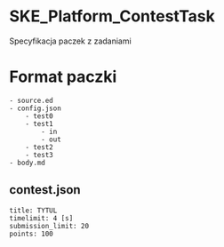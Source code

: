 # SKE_Platform_ContestTask
Specyfikacja paczek z zadaniami


# Format paczki
```
- source.ed
- config.json
    - test0
    - test1
        - in
        - out
    - test2
    - test3
- body.md
```

## contest.json
```
title: TYTUL
timelimit: 4 [s]
submission_limit: 20
points: 100
```
